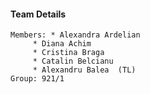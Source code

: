 
#### Team Details

	Members: * Alexandra Ardelian
		 * Diana Achim
		 * Cristina Braga
		 * Catalin Belcianu
		 * Alexandru Balea  (TL)
	Group: 921/1
	
